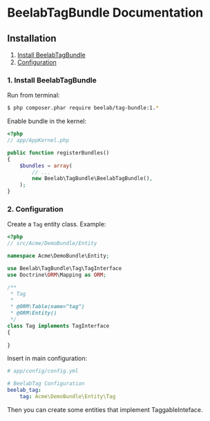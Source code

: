 BeelabTagBundle Documentation
=============================

## Installation

1. [Install BeelabTagBundle](#1-install-beelabtagbundle)
2. [Configuration](#3-configuration)

### 1. Install BeelabTagBundle

Run from terminal:

```bash
$ php composer.phar require beelab/tag-bundle:1.*
```

Enable bundle in the kernel:

```php
<?php
// app/AppKernel.php

public function registerBundles()
{
    $bundles = array(
        // ...
        new Beelab\TagBundle\BeelabTagBundle(),
    );
}
```

### 2. Configuration

Create a ``Tag`` entity class.
Example:

```php
<?php
// src/Acme/DemoBundle/Entity

namespace Acme\DemoBundle\Entity;

use Beelab\TagBundle\Tag\TagInterface 
use Doctrine\ORM\Mapping as ORM;

/**
 * Tag
 *
 * @ORM\Table(name="tag")
 * @ORM\Entity()
 */
class Tag implements TagInterface
{
    
}
```

Insert in main configuration:

```yaml
# app/config/config.yml

# BeelabTag Configuration
beelab_tag:
    tag: Acme\DemoBundle\Entity\Tag
```

Then you can create some entities that implement TaggableInteface.

